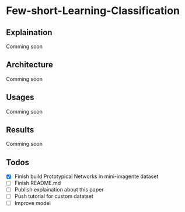 # Few-short-Learning-Classification

## Explaination
Comming soon

## Architecture
Comming soon

## Usages
Comming soon

## Results
Comming soon

## Todos

- [x] Finish build Prototypical Networks in mini-imagente dataset
- [ ] Finish README.md
- [ ] Publish explaination about this paper
- [ ] Push tutorial for custom datatset
- [ ] Improve model

